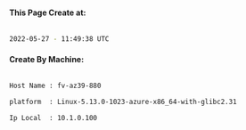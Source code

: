 
   
#### This Page Create at:

```bash

2022-05-27 - 11:49:38 UTC

```

#### Create By Machine:

```bash

Host Name : fv-az39-880

platform  : Linux-5.13.0-1023-azure-x86_64-with-glibc2.31

Ip Local  : 10.1.0.100

```


